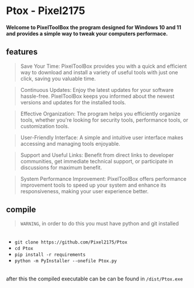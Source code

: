 # Ptox - Pixel2175

#### Welcome to <b>PixelToolBox</b> the program designed for Windows 10 and 11 and provides a simple way to tweak your computers performace.

## features

> Save Your Time:
> PixelToolBox provides you with a quick and efficient way to download and install a variety of useful tools with just one click, saving you valuable time.

> Continuous Updates:
> Enjoy the latest updates for your software hassle-free. PixelToolBox keeps you informed about the newest versions and updates for the installed tools.

> Effective Organization:
> The program helps you efficiently organize tools, whether you're looking for security tools, performance tools, or customization tools.

> User-Friendly Interface:
> A simple and intuitive user interface makes accessing and managing tools enjoyable.

> Support and Useful Links:
> Benefit from direct links to developer communities, get immediate technical support, or participate in discussions for maximum benefit.

> System Performance Improvement:
> PixelToolBox offers performance improvement tools to speed up your system and enhance its responsiveness, making your user experience better.

## compile

> `WARNING`, in order to do this you must have python and git installed<br>

######

- `git clone https://github.com/Pixel2175/Ptox`
- `cd Ptox`
- `pip install -r requirements`
- `python -m PyInstaller --onefile Ptox.py`

######

after this the compiled executable can be can be found in `/dist/Ptox.exe`
